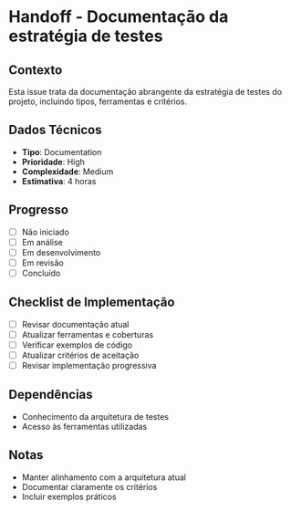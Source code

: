 # Handoff - Documentação da estratégia de testes

## Contexto

Esta issue trata da documentação abrangente da estratégia de testes do projeto, incluindo tipos, ferramentas e critérios.

## Dados Técnicos

- **Tipo**: Documentation
- **Prioridade**: High
- **Complexidade**: Medium
- **Estimativa**: 4 horas

## Progresso

- [ ] Não iniciado
- [ ] Em análise
- [ ] Em desenvolvimento
- [ ] Em revisão
- [ ] Concluído

## Checklist de Implementação

- [ ] Revisar documentação atual
- [ ] Atualizar ferramentas e coberturas
- [ ] Verificar exemplos de código
- [ ] Atualizar critérios de aceitação
- [ ] Revisar implementação progressiva

## Dependências

- Conhecimento da arquitetura de testes
- Acesso às ferramentas utilizadas

## Notas

- Manter alinhamento com a arquitetura atual
- Documentar claramente os critérios
- Incluir exemplos práticos
